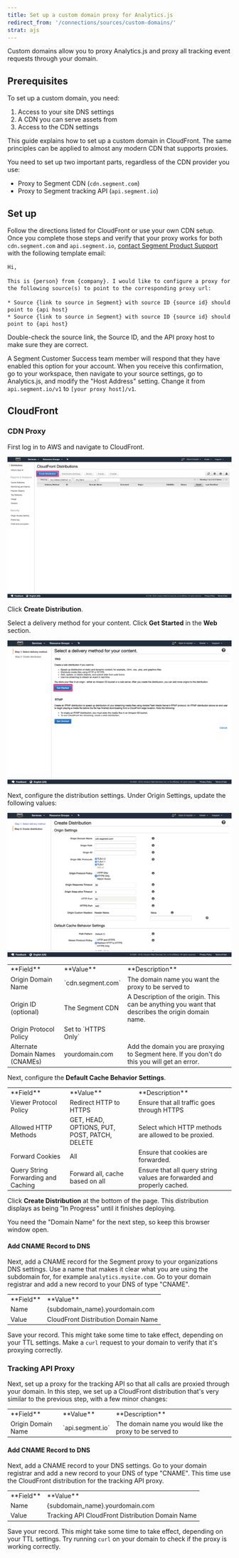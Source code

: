 ```yaml
---
title: Set up a custom domain proxy for Analytics.js
redirect_from: '/connections/sources/custom-domains/'
strat: ajs
---
```


Custom domains allow you to proxy Analytics.js and proxy all tracking event requests through your domain.

## Prerequisites

To set up a custom domain, you need:

1. Access to your site DNS settings
2. A CDN you can serve assets from
3. Access to the CDN settings

This guide explains how to set up a custom domain in CloudFront. The same principles can be applied to almost any modern CDN that supports proxies.

You need to set up two important parts, regardless of the CDN provider you use:

- Proxy to Segment CDN (`cdn.segment.com`)
- Proxy to Segment tracking API (`api.segment.io`)

## Set up

Follow the directions listed for CloudFront or use your own CDN setup. Once you complete those steps and verify that your proxy works for both `cdn.segment.com` and `api.segment.io`, [contact Segment Product Support](https://segment.com/help/contact/) with the following template email:

```text
Hi,

This is {person} from {company}. I would like to configure a proxy for the following source(s) to point to the corresponding proxy url:

* Source {link to source in Segment} with source ID {source id} should point to {api host}
* Source {link to source in Segment} with source ID {source id} should point to {api host}
```

Double-check the source link, the Source ID, and the API proxy host to make sure they are correct. 

A Segment Customer Success team member will respond that they have enabled this option for your account. When you receive this confirmation, go to your workspace, then navigate to your source settings, go to Analytics.js, and modify the "Host Address" setting. Change it from `api.segment.io/v1` to `[your proxy host]/v1`.

## CloudFront

### CDN Proxy

First log in to AWS and navigate to CloudFront.

![](images/create_cloudfront_distribution.png)

Click **Create Distribution**.

Select a delivery method for your content. Click **Get Started** in the **Web** section.

![](images/cloudfront_distribution_web.png)

Next, configure the distribution settings. Under Origin Settings, update the following values:

![](images/cloudfront_distribution_settings.png)

<table>
  <tr>
    <td>**Field**</td>
    <td>**Value**</td>
    <td>**Description**</td>
  </tr>
  <tr>
   <td>Origin Domain Name</td>
   <td>`cdn.segment.com`</td>
   <td>The domain name you want the proxy to be served to</td>
  </tr>
  <tr>
   <td>Origin ID (optional)</td>
   <td>The Segment CDN</td>
   <td>A Description of the origin. This can be anything you want that describes the origin domain name.</td>
  </tr>
  <tr>
   <td>Origin Protocol Policy</td>
   <td>Set to `HTTPS Only`</td>
   <td></td>
  </tr>
  <tr>
   <td>Alternate Domain Names (CNAMEs)</td>
   <td>yourdomain.com</td>
   <td>Add the domain you are proxying to Segment here. If you don't do this you will get an error.</td>
  </tr>
</table>

Next, configure the **Default Cache Behavior Settings**.

<table>
  <tr>
    <td>**Field**</td>
    <td>**Value**</td>
    <td>**Description**</td>
  </tr>
  <tr>
   <td>Viewer Protocol Policy</td>
   <td>Redirect HTTP to HTTPS</td>
   <td>Ensure that all traffic goes through HTTPS</td>
  </tr>
  <tr>
   <td>Allowed HTTP Methods</td>
   <td>GET, HEAD, OPTIONS, PUT, POST, PATCH, DELETE</td>
   <td>Select which HTTP methods are allowed to be proxied.</td>
  </tr>
  <tr>
   <td>Forward Cookies</td>
   <td>All</td>
   <td>Ensure that cookies are forwarded.</td>
  </tr>
  <tr>
   <td>Query String Forwarding and Caching</td>
   <td>Forward all, cache based on all</td>
   <td>Ensure that all query string values are forwarded and properly cached.</td>
  </tr>
</table>

Click **Create Distribution** at the bottom of the page. This distribution displays as being "In Progress" until it finishes deploying.

You need the "Domain Name" for the next step, so keep this browser window open.

#### Add CNAME Record to DNS

Next, add a CNAME record for the Segment proxy to your organizations DNS settings. Use a name that makes it clear what you are using the subdomain for, for example `analytics.mysite.com`.  Go to your domain registrar and add a new record to your DNS of type "CNAME".

<table>
  <tr>
    <td>**Field**</td>
    <td>**Value**</td>
  </tr>
  <tr>
    <td>Name</td>
    <td>{subdomain_name}.yourdomain.com</td>
  </tr>
  <tr>
    <td>Value</td>
    <td>CloudFront Distribution Domain Name</td>
  </tr>
</table>

Save your record. This might take some time to take effect, depending on your TTL settings. Make a `curl` request to your domain to verify that it's proxying correctly.

### Tracking API Proxy

Next, set up a proxy for the tracking API so that all calls are proxied through your domain. In this step, we set up a CloudFront distribution that's very similar to the previous step, with a few minor changes:

<table>
  <tr>
    <td>**Field**</td>
    <td>**Value**</td>
    <td>**Description**</td>
  </tr>
  <tr>
   <td>Origin Domain Name</td>
   <td>`api.segment.io`</td>
   <td>The domain name you would like the proxy to be served to</td>
  </tr>
</table>

#### Add CNAME Record to DNS

Next, add a CNAME record to your DNS settings. Go to your domain registrar and add a new record to your DNS of type "CNAME". This time use the CloudFront distribution for the tracking API proxy.

<table>
  <tr>
    <td>**Field**</td>
    <td>**Value**</td>
  </tr>
  <tr>
    <td>Name</td>
    <td>{subdomain_name}.yourdomain.com</td>
  </tr>
  <tr>
    <td>Value</td>
    <td>Tracking API CloudFront Distribution Domain Name</td>
  </tr>
</table>

Save your record. This might take some time to take effect, depending on your TTL settings. Try running `curl` on your domain to check if the proxy is working correctly.
